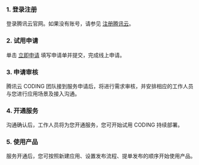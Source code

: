 ### 1. 登录注册
登录腾讯云官网。如果没有账号，请参见 [注册腾讯云](https://www.qcloud.com/document/product/378/8415)。

### 2. 试用申请
单击 [立即申请](https://cloud.tencent.com/apply/p/e9ghf5g2h3d) 填写申请单并提交，完成线上申请。

### 3. 申请审核
腾讯云 CODING 团队接到服务申请后，将进行需求审核，并安排相应的工作人员与您进行应用场景及接入沟通。

### 4. 开通服务
沟通确认后，工作人员将为您开通服务，您可开始试用 CODING 持续部署。

### 5. 使用产品
服务开通后，您可按照新建应用、设置发布流程、提单发布的顺序开始使用产品。
